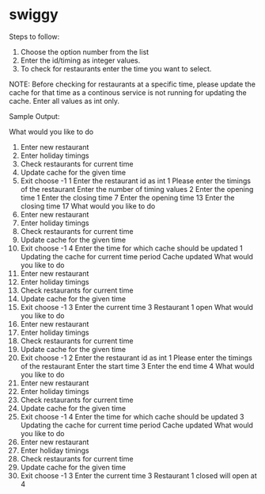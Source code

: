 # swiggy
Steps to follow:
1) Choose the option number from the list
2) Enter the id/timing as integer values.
3) To check for restaurants enter the time you want to select.

NOTE:
Before checking for restaurants at a specific time, please update the cache for that time as a continous service is not running for updating the cache.
Enter all values as int only.


Sample Output:

What would you like to do
1. Enter new restaurant
2. Enter holiday timings
3. Check restaurants for current time
4. Update cache for the given time
5. Exit choose -1
1
Enter the restaurant id as int
1
Please enter the timings of the restaurant
Enter the number of timing values
2
Enter the opening time
1
Enter the closing time
7
Enter the opening time
13
Enter the closing time
17
What would you like to do
1. Enter new restaurant
2. Enter holiday timings
3. Check restaurants for current time
4. Update cache for the given time
5. Exit choose -1
4
Enter the time for which cache should be updated
1
Updating the cache for current time period
Cache updated
What would you like to do
1. Enter new restaurant
2. Enter holiday timings
3. Check restaurants for current time
4. Update cache for the given time
5. Exit choose -1
3
Enter the current time
3
Restaurant 1 open
What would you like to do
1. Enter new restaurant
2. Enter holiday timings
3. Check restaurants for current time
4. Update cache for the given time
5. Exit choose -1
2
Enter the restaurant id as int
1
Please enter the timings of the restaurant
Enter the start time
3
Enter the end time
4
What would you like to do
1. Enter new restaurant
2. Enter holiday timings
3. Check restaurants for current time
4. Update cache for the given time
5. Exit choose -1
4
Enter the time for which cache should be updated
3
Updating the cache for current time period
Cache updated
What would you like to do
1. Enter new restaurant
2. Enter holiday timings
3. Check restaurants for current time
4. Update cache for the given time
5. Exit choose -1
3
Enter the current time
3
Restaurant 1 closed will open at 4
